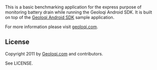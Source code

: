 This is a basic benchmarking application for the express purpose of
monitoring battery drain while running the Geoloqi Android SDK. It is
built on top of the [Geoloqi Android SDK][geoloqi-android-sdk] sample
application.

For more information please visit [geoloqi.com][geoloqi-site].

## License

Copyright 2011 by [Geoloqi.com][geoloqi-site] and contributors.

See LICENSE.

[geoloqi-site]: https://geoloqi.com/
[geoloqi-android-sdk]: https://github.com/geoloqi/Geoloqi-Android-SDK
